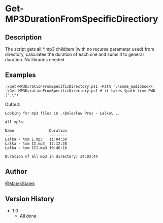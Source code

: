 # Get-MP3DurationFromSpecificDirectiory

## Description

The script gets all *.mp3 childitem (with no recurse parameter used) from directory, calculates the duration of each one and sums it to general duration.
No libraries needed.

## Examples 

```
.\Get-MP3DurationFromSpecificDirectory.ps1 -Path '.\some_audiobook\'
.\Get-MP3DurationFromSpecificDirectory.ps1 # it takes $path from PWD (".\")
```

Output:
```
Looking for mp3 files in .\Bolesław Prus - Lalka\ ...

All mp3s:

Name                Duration
----                --------
Lalka - tom I.mp3   11:04:50
Lalka - tom II.mp3  12:12:38
Lalka - tom III.mp3 10:46:16

Duration of all mp3 in directory: 34:03:44
```

## Author

[@MatekStatek](https://twitter.com/matekstatek)

## Version History

* 1.0
    * All done

